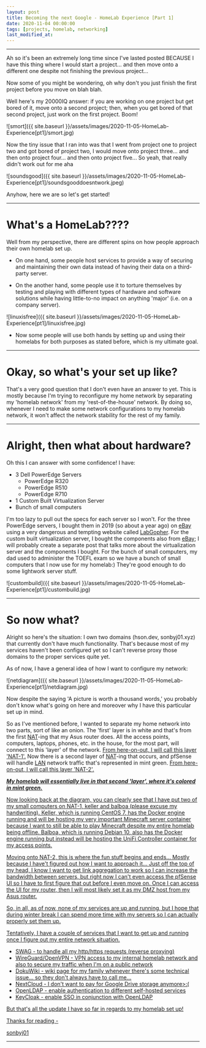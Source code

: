 ```yaml
---
layout: post
title: Becoming the next Google - HomeLab Experience [Part 1]
date: 2020-11-04 00:00:00
tags: [projects, homelab, networking]
last_modified_at: 
---
```

-----
Ah so it's been an extremely long time since I've lasted posted BECAUSE I have this thing where I would start a project... and then move onto a different one despite not finishing the previous project... 

Now some of you might be wondering, oh why don't you just finish the first project before you move on blah blah. 

Well here's my 20000IQ answer: if you are working on one project but get bored of it, move onto a second project; then, when you get bored of that second project, just work on the first project. Boom! 

![smort]({{ site.baseurl }}/assets/images/2020-11-05-HomeLab-Experience[pt1]/smort.jpg)

Now the tiny issue that I ran into was that I went from project one to project two and got bored of project two, I would move onto project three... and then onto project four... and then onto project five... So yeah, that really didn't work out for me aha

![soundsgood]({{ site.baseurl }}/assets/images/2020-11-05-HomeLab-Experience[pt1]/soundsgooddoesntwork.jpeg)

Anyhow, here we are so let's get started!

-----
# What's a HomeLab????
Well from my perspective, there are different spins on how people approach their own homelab set up. 

- On one hand, some people host services to provide a way of securing and maintaining their own data instead of having their data on a third-party server. 

- On the another hand, some people use it to torture themselves by testing and playing with different types of hardware and software solutions while having little-to-no impact on anything 'major' (i.e. on a company server). 

![linuxisfree]({{ site.baseurl }}/assets/images/2020-11-05-HomeLab-Experience[pt1]/linuxisfree.jpg)

- Now some people will use both hands by setting up and using their homelabs for both purposes as stated before, which is my ultimate goal. 

-----
# Okay, so what's your set up like?
That's a very good question that I don't even have an answer to yet. This is mostly because I'm trying to reconfigure my home network by separating my 'homelab network' from my 'rest-of-the-house' network. By doing so, whenever I need to make some network configurations to my homelab network, it won't affect the network stability for the rest of my family.

-----
# Alright, then what about hardware?
Oh this I can answer with some confidence! I have:
- 3 Dell PowerEdge Servers
    - PowerEdge R320 
    - PowerEdge R510
    - PowerEdge R710
- 1 Custom Built Virtualization Server
- Bunch of small computers

I'm too lazy to pull out the specs for each server so I won't. For the three PowerEdge servers, I bought them in 2019 (so about a year ago) on [eBay] using a very dangerous and tempting website called [LabGopher]. For the custom built virtualization server, I bought the components also from [eBay]; I will probably create a separate post that talks more about the virtualization server and the components I bought. For the bunch of small computers, my dad used to administer the TOEFL exam so we have a bunch of small computers that I now use for my homelab:) They're good enough to do some lightwork server stuff. 

![custombuild]({{ site.baseurl }}/assets/images/2020-11-05-HomeLab-Experience[pt1]/custombuild.jpg)

-----
# So now what?
Alright so here's the situation: I own two domains (hson.dev, sonbyj01.xyz) that currently don't have much functionality. That's because most of my services haven't been configured yet so I can't reverse proxy those domains to the proper services quite yet.

As of now, I have a general idea of how I want to configure my network:

![netdiagram]({{ site.baseurl }}/assets/images/2020-11-05-HomeLab-Experience[pt1]/netdiagram.jpg)

Now despite the saying 'A picture is worth a thousand words,' you probably don't know what's going on here and moreover why I have this particular set up in mind. 

So as I've mentioned before, I wanted to separate my home network into two parts, sort of like an onion. The 'first' layer is in white and that's from the first [NAT]-ing that my Asus router does. All the access points, computers, laptops, phones, etc. in the house, for the most part, will connect to this 'layer' of the network. <u>From here-on-out, I will call this layer 'NAT-1'.</u> Now there is a second layer of [NAT]-ing that occurs, and pfSense will handle [LAN] network traffic that's represented in mint green. <u>From here-on-out, I will call this layer 'NAT-2'.<u>

***My homelab will essentially live in that second 'layer', where it's colored in mint green.***

Now looking back at the diagram, you can clearly see that I have put two of my small computers on NAT-1, keller and balboa (please excuse my handwriting). Keller, which is running [CentOS 7], has the [Docker] engine running and will be hosting my very important [Minecraft server container] because I want to still be able to play [Minecraft] despite my entire homelab being offline. Balboa, which is running [Debian 10], also has the [Docker] engine running but instead will be hosting the [UniFi Controller container] for my access points. 

Moving onto NAT-2, this is where the fun stuff begins and ends... Mostly because I have't figured out how I want to approach it... Just off the top of my head, I know I want to get [link aggregation] to work so I can increase the bandwidth between servers, but right now I can't even access the [pfSense] UI so I have to first figure that out before I even move on. Once I can access the UI for my router, then I will most likely set it as my [DMZ] host from my Asus router. 

So, in all, as of now, none of my services are up and running, but I hope that during winter break I can spend more time with my servers so I can actually properly set them up. 

Tentatively, I have a couple of services that I want to get up and running once I figure out my entire network situation.
- [SWAG] - to handle all my http/https requests ([reverse proxying])
- [WireGuard]/[OpenVPN] - VPN access to my internal homelab network and also to secure my traffic when I'm on a public network
- [DokuWiki] - wiki page for my family whenever there's some technical issue... so they don't always have to call me...
- [NextCloud] - I don't want to pay for Google Drive storage anymore>:(
- [OpenLDAP] - enable authentication to different self-hosted services
- [KeyCloak] - enable SSO in conjunction with OpenLDAP

But that's all the update I have so far in regards to my homelab set up!

Thanks for reading - 

sonbyj01

-----

[OpenLDAP]:https://github.com/osixia/docker-openldap
[KeyCloak]:https://github.com/keycloak/keycloak
[NextCloud]:https://github.com/linuxserver/docker-nextcloud
[DokuWiki]:https://github.com/linuxserver/docker-dokuwiki
[OpenVPN]:https://github.com/linuxserver/docker-openvpn-as
[WireGuard]:https://github.com/linuxserver/docker-wireguard
[SWAG]:https://hub.docker.com/r/linuxserver/swag
[reverse proxying]:https://en.wikipedia.org/wiki/Reverse_proxy
[DMZ]:https://en.wikipedia.org/wiki/DMZ_%28computing%29
[pfSense]:https://www.pfsense.org/
[link aggregation]:https://en.wikipedia.org/wiki/Link_aggregation
[Minecraft server container]:https://github.com/itzg/docker-minecraft-server
[UniFi Controller container]:https://docs.linuxserver.io/images/docker-unifi-controller
[Docker]:https://www.docker.com/
[Debian 10]:https://www.debian.org/
[Minecraft]:https://www.minecraft.net/en-us
[CentOS 7]:https://www.centos.org/download/
[LAN]:https://en.wikipedia.org/wiki/Local_area_network
[NAT]:https://en.wikipedia.org/wiki/Network_address_translation
[eBay]:https://www.ebay.com/
[LabGopher]:https://www.labgopher.com/